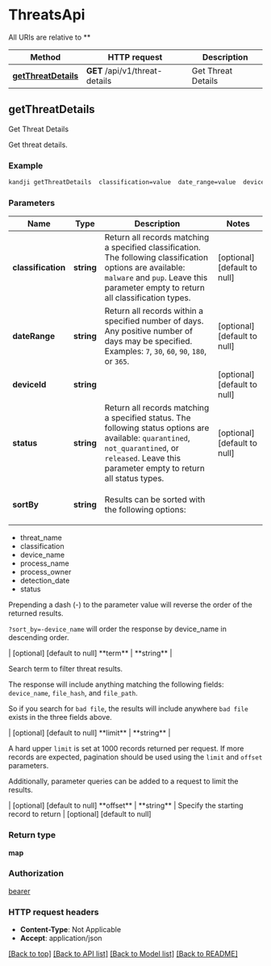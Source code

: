 # ThreatsApi

All URIs are relative to **

Method | HTTP request | Description
------------- | ------------- | -------------
[**getThreatDetails**](ThreatsApi.md#getThreatDetails) | **GET** /api/v1/threat-details | Get Threat Details



## getThreatDetails

Get Threat Details

Get threat details.

### Example

```bash
kandji getThreatDetails  classification=value  date_range=value  device_id=value  status=value  sort_by=value  term=value  limit=value  offset=value
```

### Parameters


Name | Type | Description  | Notes
------------- | ------------- | ------------- | -------------
 **classification** | **string** | Return all records matching a specified classification. The following classification options are available: <code>malware</code> and <code>pup</code>. Leave this parameter empty to return all classification types. | [optional] [default to null]
 **dateRange** | **string** | Return all records within a specified number of days. Any positive number of days may be specified. Examples: <code>7</code>, <code>30</code>, <code>60</code>, <code>90</code>, <code>180</code>, or <code>365</code>. | [optional] [default to null]
 **deviceId** | **string** |  | [optional] [default to null]
 **status** | **string** | Return all records matching a specified status. The following status options are available: <code>quarantined</code>, <code>not_quarantined</code>, or <code>released</code>. Leave this parameter empty to return all status types. | [optional] [default to null]
 **sortBy** | **string** | <p>Results can be sorted with the following options: </p>
<ul>
<li>threat_name</li>
<li>classification</li>
<li>device_name</li>
<li>process_name</li>
<li>process_owner</li>
<li>detection_date</li>
<li>status</li>
</ul>
<p>Prepending a dash (-) to the parameter value will reverse the order of the returned results.</p>
<p><code>?sort_by=-device_name</code> will order the response by device_name in descending order.</p> | [optional] [default to null]
 **term** | **string** | <p>Search term to filter threat results.</p>
<p>The response will include anything matching the following fields: <code>device_name</code>, <code>file_hash</code>, and <code>file_path</code>.</p>
<p>So if you search for <code>bad file</code>, the results will include anywhere <code>bad file</code> exists in the three fields above.</p> | [optional] [default to null]
 **limit** | **string** | <p>A hard upper <code>limit</code> is set at 1000 records returned per request. If more records are expected, pagination should be used using the <code>limit</code> and <code>offset</code> parameters. </p>
<p>Additionally, parameter queries can be added to a request to limit the results.</p> | [optional] [default to null]
 **offset** | **string** | Specify the starting record to return | [optional] [default to null]

### Return type

**map**

### Authorization

[bearer](../README.md#bearer)

### HTTP request headers

- **Content-Type**: Not Applicable
- **Accept**: application/json

[[Back to top]](#) [[Back to API list]](../README.md#documentation-for-api-endpoints) [[Back to Model list]](../README.md#documentation-for-models) [[Back to README]](../README.md)

